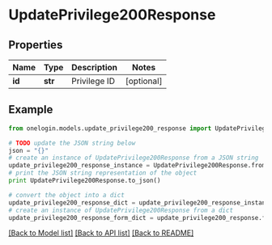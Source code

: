 # UpdatePrivilege200Response


## Properties
Name | Type | Description | Notes
------------ | ------------- | ------------- | -------------
**id** | **str** | Privilege ID | [optional] 

## Example

```python
from onelogin.models.update_privilege200_response import UpdatePrivilege200Response

# TODO update the JSON string below
json = "{}"
# create an instance of UpdatePrivilege200Response from a JSON string
update_privilege200_response_instance = UpdatePrivilege200Response.from_json(json)
# print the JSON string representation of the object
print UpdatePrivilege200Response.to_json()

# convert the object into a dict
update_privilege200_response_dict = update_privilege200_response_instance.to_dict()
# create an instance of UpdatePrivilege200Response from a dict
update_privilege200_response_form_dict = update_privilege200_response.from_dict(update_privilege200_response_dict)
```
[[Back to Model list]](../README.md#documentation-for-models) [[Back to API list]](../README.md#documentation-for-api-endpoints) [[Back to README]](../README.md)



